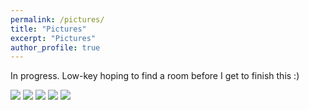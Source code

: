 ```yaml
---
permalink: /pictures/
title: "Pictures"
excerpt: "Pictures"
author_profile: true
---
```


In progress. Low-key hoping to find a room before I get to finish this :)

<img src="{{ '/images/profile.jpg' | file_img_url: '1024x1024' }}" />
<img src="{{ '/images/me_4.jpg' | file_img_url: '1024x1024' }}" />
<img src="{{ '/images/me_1.jpg' | file_img_url: '1024x1024' }}" />
<img src="{{ '/images/me_2.jpg' | file_img_url: '1024x1024' }}" />
<img src="{{ '/images/me_3.jpg' | file_img_url: '1024x1024' }}" />

